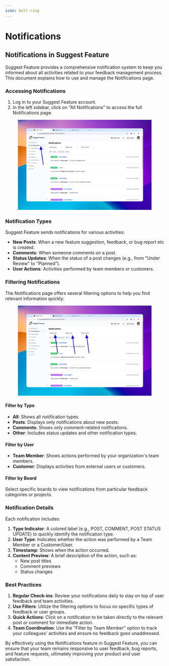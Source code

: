 ```yaml
---
icon: bell-ring
---
```


# Notifications

## Notifications in Suggest Feature

Suggest Feature provides a comprehensive notification system to keep you informed about all activities related to your feedback management process. This document explains how to use and manage the Notifications page.

### Accessing Notifications

1. Log in to your Suggest Feature account.
2. In the left sidebar, click on "All Notifications" to access the full Notifications page.

<figure><img src="../.gitbook/assets/image (36).png" alt=""><figcaption></figcaption></figure>

### Notification Types

Suggest Feature sends notifications for various activities:

* **New Posts**: When a new feature suggestion, feedback, or bug report etc is created.
* **Comments**: When someone comments on a post.
* **Status Updates**: When the status of a post changes (e.g., from "Under Review" to "Planned").
* **User Actions**: Activities performed by team members or customers.

### Filtering Notifications

The Notifications page offers several filtering options to help you find relevant information quickly:

<figure><img src="../.gitbook/assets/image (37).png" alt=""><figcaption></figcaption></figure>

#### Filter by Type

* **All**: Shows all notification types.
* **Posts**: Displays only notifications about new posts.
* **Comments**: Shows only comment-related notifications.
* **Other**: Includes status updates and other notification types.

#### Filter by User

* **Team Member**: Shows actions performed by your organization's team members.
* **Customer**: Displays activities from external users or customers.

#### Filter by Board

Select specific boards to view notifications from particular feedback categories or projects.

### Notification Details

Each notification includes:

1. **Type Indicator**: A colored label (e.g., POST, COMMENT, POST STATUS UPDATE) to quickly identify the notification type.
2. **User Type**: Indicates whether the action was performed by a Team Member or a Customer/User.
3. **Timestamp**: Shows when the action occurred.
4. **Content Preview**: A brief description of the action, such as:
   * New post titles
   * Comment previews
   * Status changes

### Best Practices

1. **Regular Check-ins**: Review your notifications daily to stay on top of user feedback and team activities.
2. **Use Filters**: Utilize the filtering options to focus on specific types of feedback or user groups.
3. **Quick Actions**: Click on a notification to be taken directly to the relevant post or comment for immediate action.
4. **Team Coordination**: Use the "Filter by Team Member" option to track your colleagues' activities and ensure no feedback goes unaddressed.

By effectively using the Notifications feature in Suggest Feature, you can ensure that your team remains responsive to user feedback, bug reports, and feature requests, ultimately improving your product and user satisfaction.

